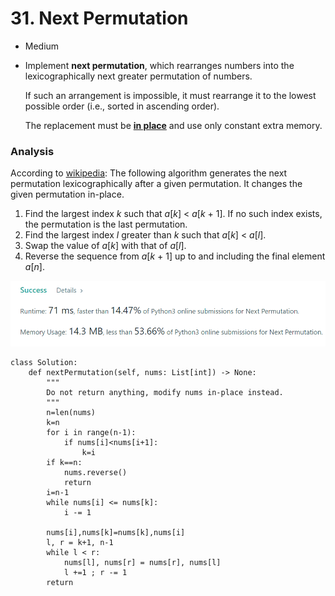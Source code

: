 # 31. Next Permutation

* Medium
*   Implement **next permutation**, which rearranges numbers into the lexicographically next greater permutation of numbers.

    If such an arrangement is impossible, it must rearrange it to the lowest possible order (i.e., sorted in ascending order).

    The replacement must be [**in place**](http://en.wikipedia.org/wiki/In-place\_algorithm) and use only constant extra memory.

### Analysis

According to [wikipedia](https://en.wikipedia.org/wiki/Permutation#Generation\_in\_lexicographic\_order): The following algorithm generates the next permutation lexicographically after a given permutation. It changes the given permutation in-place.

1. Find the largest index _k_ such that _a_\[_k_] < _a_\[_k_ + 1]. If no such index exists, the permutation is the last permutation.
2. Find the largest index _l_ greater than _k_ such that _a_\[_k_] < _a_\[_l_].
3. Swap the value of _a_\[_k_] with that of _a_\[_l_].
4. Reverse the sequence from _a_\[_k_ + 1] up to and including the final element _a_\[_n_].

![](<../../.gitbook/assets/image (15) (1) (1) (1) (1) (1) (1).png>)

```
class Solution:
    def nextPermutation(self, nums: List[int]) -> None:
        """
        Do not return anything, modify nums in-place instead.
        """
        n=len(nums)
        k=n
        for i in range(n-1):
            if nums[i]<nums[i+1]:
                k=i
        if k==n:
            nums.reverse()
            return 
        i=n-1
        while nums[i] <= nums[k]:
            i -= 1

        nums[i],nums[k]=nums[k],nums[i]
        l, r = k+1, n-1  
        while l < r:
            nums[l], nums[r] = nums[r], nums[l]
            l +=1 ; r -= 1
        return 
```


